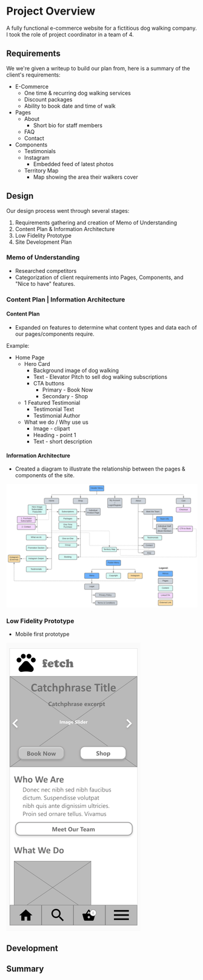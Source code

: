# Project Overview

A fully functional e-commerce website for a fictitious dog walking company. I took the role of project coordinator in a team of 4.

## Requirements

We we're given a writeup to build our plan from, here is a summary of the client's requirements:
- E-Commerce
    - One time & recurring dog walking services
    - Discount packages
    - Ability to book date and time of walk
- Pages
    - About
        - Short bio for staff members
    - FAQ
    - Contact
- Components
    - Testimonials
    - Instagram
        - Embedded feed of latest photos
    - Territory Map
        - Map showing the area their walkers cover


## Design

Our design process went through several stages:

1. Requirements gathering and creation of Memo of Understanding
2. Content Plan & Information Architecture
3. Low Fidelity Prototype
4. Site Development Plan

### Memo of Understanding
- Researched competitors
- Categorization of client requirements into Pages, Components, and "Nice to have" features.

### Content Plan | Information Architecture


#### Content Plan

- Expanded on features to determine what content types and data each of our pages/components require.

Example:
- Home Page
    - Hero Card
        - Background image of dog walking
        - Text - Elevator Pitch to sell dog walking subscriptions
        - CTA buttons
            - Primary - Book Now
            - Secondary - Shop
    - 1 Featured Testimonial
        - Testimonial Text
        - Testimonial Author
    - What we do / Why use us
        - Image - clipart 
        - Heading - point 1
        - Text - short description

#### Information Architecture
- Created a diagram to illustrate the relationship between the pages & components of the site.

![information architecture](Information-Architecture.svg)


### Low Fidelity Prototype
- Mobile first prototype

![low fidelity prototype](fetchPrototype.gif)

## Development

## Summary
